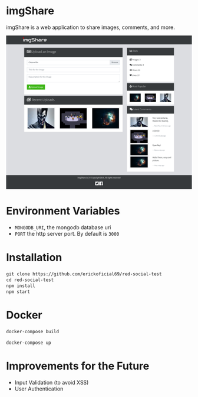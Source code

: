 # imgShare
imgShare is a web application to share images, comments, and more.

![](docs/screenshot1.png)

# Environment Variables
* `MONGODB_URI`, the mongodb database uri
* `PORT` the http server port. By default is `3000`

# Installation
```
git clone https://github.com/erickoficial69/red-social-test
cd red-social-test
npm install 
npm start
```

# Docker
```
docker-compose build
```
```
docker-compose up
```

# Improvements for the Future
- Input Validation (to avoid XSS)
- User Authentication